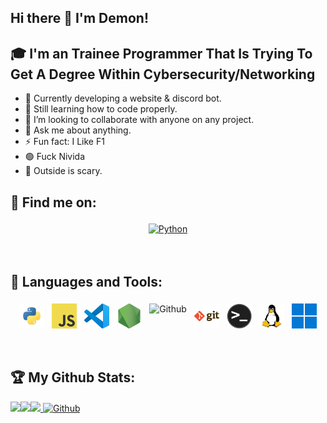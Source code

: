 ## Hi there 👋 I'm **Demon!**


## 🎓 I'm an Trainee Programmer That Is Trying To Get A Degree Within Cybersecurity/Networking

- 🔭 Currently developing a website & discord bot.
- 🌱 Still learning how to code properly. 
- 👯 I’m looking to collaborate with anyone on any project.
- 💬 Ask me about anything.
- ⚡ Fun fact: I Like F1
- 🟢 Fuck Nivida
- 🌳 Outside is scary.

## 📧 Find me on:

<p align="center">
 <a href="https://twitter.com/demonchrisey" target="_blank" rel="noopener noreferrer"> <img src="https://w7.pngwing.com/pngs/382/266/png-transparent-computer-icons-twitter-logo-logo-monochrome-black.png" alt="Python" height="40" style="vertical-align:top; margin:4px"></a>
</p>

<br />


## 🧰 Languages and Tools:
<p align="center">
<img src="https://raw.githubusercontent.com/github/explore/80688e429a7d4ef2fca1e82350fe8e3517d3494d/topics/python/python.png" alt="Python" height="40" style="vertical-align:top; margin:4px">
<img src="https://raw.githubusercontent.com/github/explore/80688e429a7d4ef2fca1e82350fe8e3517d3494d/topics/javascript/javascript.png" alt="Javascript" height="40" style="vertical-align:top; margin:4px">
<img src="https://raw.githubusercontent.com/github/explore/80688e429a7d4ef2fca1e82350fe8e3517d3494d/topics/visual-studio-code/visual-studio-code.png" alt="VS Code" height="40" style="vertical-align:top; margin:4px">
<img src="https://raw.githubusercontent.com/github/explore/80688e429a7d4ef2fca1e82350fe8e3517d3494d/topics/nodejs/nodejs.png" alt="NodeJS" height="40" style="vertical-align:top; margin:4px">
<img src="https://avatars.githubusercontent.com/u/26377421?v=4" alt="Github" height="40" style="vertical-align:top; margin:4px">
<img src="https://raw.githubusercontent.com/github/explore/80688e429a7d4ef2fca1e82350fe8e3517d3494d/topics/git/git.png" alt="Git" height="40" style="vertical-align:top; margin:4px">
<img src="https://raw.githubusercontent.com/github/explore/80688e429a7d4ef2fca1e82350fe8e3517d3494d/topics/terminal/terminal.png" alt="Terminal" height="40" style="vertical-align:top; margin:4px">
<img src="https://raw.githubusercontent.com/github/explore/80688e429a7d4ef2fca1e82350fe8e3517d3494d/topics/linux/linux.png" alt="Linux" height="40" style="vertical-align:top; margin:4px" alt="Windows" height="40" style="vertical-align:top; margin:4px">
<img src="https://raw.githubusercontent.com/github/explore/80688e429a7d4ef2fca1e82350fe8e3517d3494d/topics/windows/windows.png" alt="Windows" height="40" style="vertical-align:top; margin:4px">

</p>

<br />

## 🏆 My Github Stats:
<p align="center">
<div>
<a href="https://github-readme-stats.vercel.app/api?username=DemonOnGithub&theme=synthwave">
  <img  align="left" src="https://github-readme-stats.vercel.app/api?username=DemonOnGithub&count_private=true&show_icons=true&theme=synthwave" />
</a>
<a href="https://github-readme-stats.vercel.app/api/top-langs/?username=DemonOnGithub&hide=php&theme=synthwave">
  <img align="left" src="https://github-readme-stats.vercel.app/api/top-langs/?username=DemonOnGithub&hide=php&theme=synthwave" />
 
 ![](https://visitor-badge.laobi.icu/badge?page_id=DemonOnGithub.DemonOnGithub) [![Github](https://img.shields.io/github/followers/DemonOnGithub?label=Followers&logo=Github)](https://github.com/DemonOnGithub)

</p>


</div>
